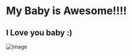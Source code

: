 # My Baby is Awesome!!!!
## I Love you baby :)

![Image](http://hdwpro.com/wp-content/uploads/2018/01/3D-Love-Heart.jpg)

